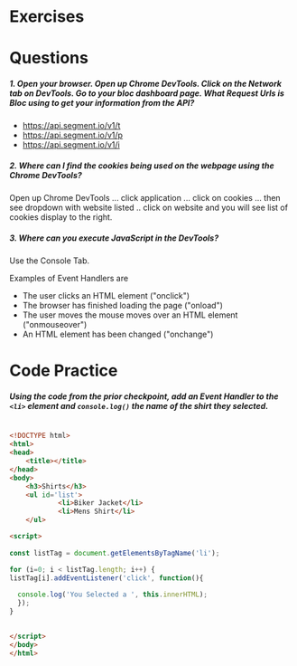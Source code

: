# **Exercises**
# **Questions**

##### **1. Open your browser. Open up Chrome DevTools. Click on the Network tab on DevTools. Go to your bloc dashboard page. What Request Urls is Bloc using to get your information from the API?**
* https://api.segment.io/v1/t
* https://api.segment.io/v1/p
* https://api.segment.io/v1/i

##### **2. Where can I find the cookies being used on the webpage using the Chrome DevTools?**
Open up Chrome DevTools ... click application ... click on cookies ... then see dropdown with website listed .. click on website and you will see list of cookies display to the right.

##### **3. Where can you execute JavaScript in the DevTools?**
Use the Console Tab.

Examples of Event Handlers are 

* The user clicks an HTML element ("onclick")
* The browser has finished loading the page ("onload")
* The user moves the mouse moves over an HTML element ("onmouseover")
* An HTML element has been changed ("onchange")

# **Code Practice**
##### **Using the code from the prior checkpoint, add an Event Handler to the `<li>` element and `console.log()` the name of the shirt they selected.**

```html

<!DOCTYPE html>
<html>
<head>
	<title></title>
</head>
<body>
	<h3>Shirts</h3>
	<ul id='list'>
    		<li>Biker Jacket</li>
    		<li>Mens Shirt</li>
	</ul>

<script>
			
const listTag = document.getElementsByTagName('li');

for (i=0; i < listTag.length; i++) {
listTag[i].addEventListener('click', function(){
  
  console.log('You Selected a ', this.innerHTML);
  });
}

		
</script>
</body>
</html>
```